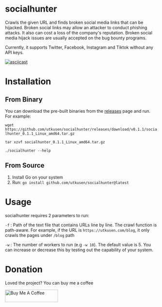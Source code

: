 # socialhunter
Crawls the given URL and finds broken social media links that can be hijacked. Broken social links may allow an attacker to conduct phishing attacks. It also can cost a loss of the company's reputation. Broken social media hijack issues are usually accepted on the bug bounty programs.

Currently, it supports Twitter, Facebook, Instagram and Tiktok without any API keys.

[![asciicast](https://asciinema.org/a/wYMVXIHCxxOB3QPWq4Fe8Advn.svg)](https://asciinema.org/a/wYMVXIHCxxOB3QPWq4Fe8Advn)

# Installation

## From Binary

You can download the pre-built binaries from the [releases](https://github.com/utkusen/socialhunter/releases) page and run. For example:

`wget https://github.com/utkusen/socialhunter/releases/download/v0.1.1/socialhunter_0.1.1_Linux_amd64.tar.gz`

`tar xzvf socialhunter_0.1.1_Linux_amd64.tar.gz`

`./socialhunter --help`

## From Source

1. Install Go on your system
2. Run: `go install github.com/utkusen/socialhunter@latest`

# Usage

socialhunter requires 2 parameters to run: 

`-f` : Path of the text file that contains URLs line by line. The crawl function is path-aware. For example, if the URL is `https://utkusen.com/blog`, it only crawls the pages under `/blog` path

`-w` : The number of workers to run (e.g `-w 10`). The default value is 5. You can increase or decrease this by testing out the capability of your system.

# Donation

Loved the project? You can buy me a coffee

<a href="https://www.buymeacoffee.com/utkusen" target="_blank"><img src="https://cdn.buymeacoffee.com/buttons/default-orange.png" alt="Buy Me A Coffee" height="41" width="174"></a>
